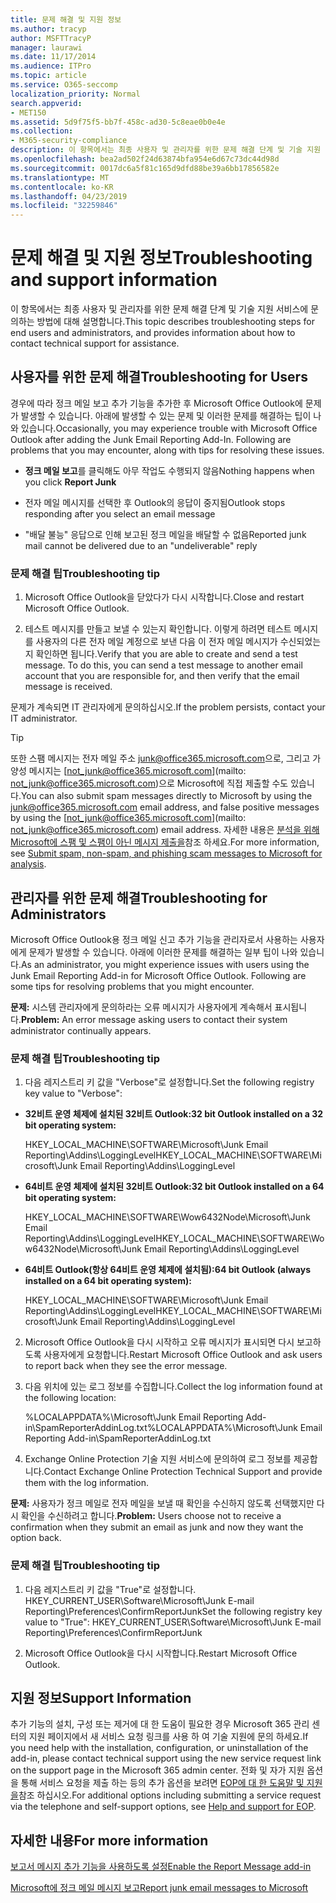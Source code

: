 ```yaml
---
title: 문제 해결 및 지원 정보
ms.author: tracyp
author: MSFTTracyP
manager: laurawi
ms.date: 11/17/2014
ms.audience: ITPro
ms.topic: article
ms.service: O365-seccomp
localization_priority: Normal
search.appverid:
- MET150
ms.assetid: 5d9f75f5-bb7f-458c-ad30-5c8eae0b0e4e
ms.collection:
- M365-security-compliance
description: 이 항목에서는 최종 사용자 및 관리자를 위한 문제 해결 단계 및 기술 지원 서비스에 문의하는 방법에 대해 설명합니다.
ms.openlocfilehash: bea2ad502f24d63874bfa954e6d67c73dc44d98d
ms.sourcegitcommit: 0017dc6a5f81c165d9dfd88be39a6bb17856582e
ms.translationtype: MT
ms.contentlocale: ko-KR
ms.lasthandoff: 04/23/2019
ms.locfileid: "32259846"
---
```

# <a name="troubleshooting-and-support-information"></a><span data-ttu-id="7a4ad-103">문제 해결 및 지원 정보</span><span class="sxs-lookup"><span data-stu-id="7a4ad-103">Troubleshooting and support information</span></span>

<span data-ttu-id="7a4ad-104">이 항목에서는 최종 사용자 및 관리자를 위한 문제 해결 단계 및 기술 지원 서비스에 문의하는 방법에 대해 설명합니다.</span><span class="sxs-lookup"><span data-stu-id="7a4ad-104">This topic describes troubleshooting steps for end users and administrators, and provides information about how to contact technical support for assistance.</span></span>
  
## <a name="troubleshooting-for-users"></a><span data-ttu-id="7a4ad-105">사용자를 위한 문제 해결</span><span class="sxs-lookup"><span data-stu-id="7a4ad-105">Troubleshooting for Users</span></span>

<span data-ttu-id="7a4ad-p101">경우에 따라 정크 메일 보고 추가 기능을 추가한 후 Microsoft Office Outlook에 문제가 발생할 수 있습니다. 아래에 발생할 수 있는 문제 및 이러한 문제를 해결하는 팁이 나와 있습니다.</span><span class="sxs-lookup"><span data-stu-id="7a4ad-p101">Occasionally, you may experience trouble with Microsoft Office Outlook after adding the Junk Email Reporting Add-In. Following are problems that you may encounter, along with tips for resolving these issues.</span></span> 
  
- <span data-ttu-id="7a4ad-108">**정크 메일 보고**를 클릭해도 아무 작업도 수행되지 않음</span><span class="sxs-lookup"><span data-stu-id="7a4ad-108">Nothing happens when you click **Report Junk**</span></span>
    
- <span data-ttu-id="7a4ad-109">전자 메일 메시지를 선택한 후 Outlook의 응답이 중지됨</span><span class="sxs-lookup"><span data-stu-id="7a4ad-109">Outlook stops responding after you select an email message</span></span>
    
- <span data-ttu-id="7a4ad-110">"배달 불능" 응답으로 인해 보고된 정크 메일을 배달할 수 없음</span><span class="sxs-lookup"><span data-stu-id="7a4ad-110">Reported junk mail cannot be delivered due to an "undeliverable" reply</span></span>
    
### <a name="troubleshooting-tip"></a><span data-ttu-id="7a4ad-111">문제 해결 팁</span><span class="sxs-lookup"><span data-stu-id="7a4ad-111">Troubleshooting tip</span></span>

1. <span data-ttu-id="7a4ad-112">Microsoft Office Outlook을 닫았다가 다시 시작합니다.</span><span class="sxs-lookup"><span data-stu-id="7a4ad-112">Close and restart Microsoft Office Outlook.</span></span>
    
2. <span data-ttu-id="7a4ad-p102">테스트 메시지를 만들고 보낼 수 있는지 확인합니다. 이렇게 하려면 테스트 메시지를 사용자의 다른 전자 메일 계정으로 보낸 다음 이 전자 메일 메시지가 수신되었는지 확인하면 됩니다.</span><span class="sxs-lookup"><span data-stu-id="7a4ad-p102">Verify that you are able to create and send a test message. To do this, you can send a test message to another email account that you are responsible for, and then verify that the email message is received.</span></span>
    
<span data-ttu-id="7a4ad-115">문제가 계속되면 IT 관리자에게 문의하십시오.</span><span class="sxs-lookup"><span data-stu-id="7a4ad-115">If the problem persists, contact your IT administrator.</span></span>
  
> [!TIP]
> <span data-ttu-id="7a4ad-116">또한 스팸 메시지는 전자 메일 주소 [junk@office365.microsoft.com](mailto:junk@office365.microsoft.com)으로, 그리고 가양성 메시지는 [not_junk@office365.microsoft.com](mailto: not_junk@office365.microsoft.com)으로 Microsoft에 직접 제출할 수도 있습니다.</span><span class="sxs-lookup"><span data-stu-id="7a4ad-116">You can also submit spam messages directly to Microsoft by using the [junk@office365.microsoft.com](mailto:junk@office365.microsoft.com) email address, and false positive messages by using the [not_junk@office365.microsoft.com](mailto: not_junk@office365.microsoft.com) email address.</span></span> <span data-ttu-id="7a4ad-117">자세한 내용은 [분석을 위해 Microsoft에 스팸 및 스팸이 아닌 메시지 제출을](submit-spam-non-spam-and-phishing-scam-messages-to-microsoft-for-analysis.md)참조 하세요.</span><span class="sxs-lookup"><span data-stu-id="7a4ad-117">For more information, see [Submit spam, non-spam, and phishing scam messages to Microsoft for analysis](submit-spam-non-spam-and-phishing-scam-messages-to-microsoft-for-analysis.md).</span></span> 
  
## <a name="troubleshooting-for-administrators"></a><span data-ttu-id="7a4ad-118">관리자를 위한 문제 해결</span><span class="sxs-lookup"><span data-stu-id="7a4ad-118">Troubleshooting for Administrators</span></span>

<span data-ttu-id="7a4ad-p104">Microsoft Office Outlook용 정크 메일 신고 추가 기능을 관리자로서 사용하는 사용자에게 문제가 발생할 수 있습니다. 아래에 이러한 문제를 해결하는 일부 팁이 나와 있습니다.</span><span class="sxs-lookup"><span data-stu-id="7a4ad-p104">As an administrator, you might experience issues with users using the Junk Email Reporting Add-in for Microsoft Office Outlook. Following are some tips for resolving problems that you might encounter.</span></span> 
  
 <span data-ttu-id="7a4ad-121">**문제:** 시스템 관리자에게 문의하라는 오류 메시지가 사용자에게 계속해서 표시됩니다.</span><span class="sxs-lookup"><span data-stu-id="7a4ad-121">**Problem:** An error message asking users to contact their system administrator continually appears.</span></span> 
  
### <a name="troubleshooting-tip"></a><span data-ttu-id="7a4ad-122">문제 해결 팁</span><span class="sxs-lookup"><span data-stu-id="7a4ad-122">Troubleshooting tip</span></span>

1. <span data-ttu-id="7a4ad-123">다음 레지스트리 키 값을 "Verbose"로 설정합니다.</span><span class="sxs-lookup"><span data-stu-id="7a4ad-123">Set the following registry key value to "Verbose":</span></span>
    
  - <span data-ttu-id="7a4ad-124">**32비트 운영 체제에 설치된 32비트 Outlook:**</span><span class="sxs-lookup"><span data-stu-id="7a4ad-124">**32 bit Outlook installed on a 32 bit operating system:**</span></span>
    
    <span data-ttu-id="7a4ad-125">HKEY_LOCAL_MACHINE\SOFTWARE\Microsoft\Junk Email Reporting\Addins\LoggingLevel</span><span class="sxs-lookup"><span data-stu-id="7a4ad-125">HKEY_LOCAL_MACHINE\SOFTWARE\Microsoft\Junk Email Reporting\Addins\LoggingLevel</span></span>
    
  - <span data-ttu-id="7a4ad-126">**64비트 운영 체제에 설치된 32비트 Outlook:**</span><span class="sxs-lookup"><span data-stu-id="7a4ad-126">**32 bit Outlook installed on a 64 bit operating system:**</span></span>
    
    <span data-ttu-id="7a4ad-127">HKEY_LOCAL_MACHINE\SOFTWARE\Wow6432Node\Microsoft\Junk Email Reporting\Addins\LoggingLevel</span><span class="sxs-lookup"><span data-stu-id="7a4ad-127">HKEY_LOCAL_MACHINE\SOFTWARE\Wow6432Node\Microsoft\Junk Email Reporting\Addins\LoggingLevel</span></span>
    
  - <span data-ttu-id="7a4ad-128">**64비트 Outlook(항상 64비트 운영 체제에 설치됨):**</span><span class="sxs-lookup"><span data-stu-id="7a4ad-128">**64 bit Outlook (always installed on a 64 bit operating system):**</span></span>
    
    <span data-ttu-id="7a4ad-129">HKEY_LOCAL_MACHINE\SOFTWARE\Microsoft\Junk Email Reporting\Addins\LoggingLevel</span><span class="sxs-lookup"><span data-stu-id="7a4ad-129">HKEY_LOCAL_MACHINE\SOFTWARE\Microsoft\Junk Email Reporting\Addins\LoggingLevel</span></span>
    
2. <span data-ttu-id="7a4ad-130">Microsoft Office Outlook을 다시 시작하고 오류 메시지가 표시되면 다시 보고하도록 사용자에게 요청합니다.</span><span class="sxs-lookup"><span data-stu-id="7a4ad-130">Restart Microsoft Office Outlook and ask users to report back when they see the error message.</span></span>
    
3. <span data-ttu-id="7a4ad-131">다음 위치에 있는 로그 정보를 수집합니다.</span><span class="sxs-lookup"><span data-stu-id="7a4ad-131">Collect the log information found at the following location:</span></span> 
    
    <span data-ttu-id="7a4ad-132">%LOCALAPPDATA%\Microsoft\Junk Email Reporting Add-in\SpamReporterAddinLog.txt</span><span class="sxs-lookup"><span data-stu-id="7a4ad-132">%LOCALAPPDATA%\Microsoft\Junk Email Reporting Add-in\SpamReporterAddinLog.txt</span></span>
    
4. <span data-ttu-id="7a4ad-133">Exchange Online Protection 기술 지원 서비스에 문의하여 로그 정보를 제공합니다.</span><span class="sxs-lookup"><span data-stu-id="7a4ad-133">Contact Exchange Online Protection Technical Support and provide them with the log information.</span></span> 
    
 <span data-ttu-id="7a4ad-134">**문제:** 사용자가 정크 메일로 전자 메일을 보낼 때 확인을 수신하지 않도록 선택했지만 다시 확인을 수신하려고 합니다.</span><span class="sxs-lookup"><span data-stu-id="7a4ad-134">**Problem:** Users choose not to receive a confirmation when they submit an email as junk and now they want the option back.</span></span> 
  
### <a name="troubleshooting-tip"></a><span data-ttu-id="7a4ad-135">문제 해결 팁</span><span class="sxs-lookup"><span data-stu-id="7a4ad-135">Troubleshooting tip</span></span>

1. <span data-ttu-id="7a4ad-136">다음 레지스트리 키 값을 "True"로 설정합니다. HKEY_CURRENT_USER\Software\Microsoft\Junk E-mail Reporting\Preferences\ConfirmReportJunk</span><span class="sxs-lookup"><span data-stu-id="7a4ad-136">Set the following registry key value to "True": HKEY_CURRENT_USER\Software\Microsoft\Junk E-mail Reporting\Preferences\ConfirmReportJunk</span></span>
    
2. <span data-ttu-id="7a4ad-137">Microsoft Office Outlook을 다시 시작합니다.</span><span class="sxs-lookup"><span data-stu-id="7a4ad-137">Restart Microsoft Office Outlook.</span></span>
    
## <a name="support-information"></a><span data-ttu-id="7a4ad-138">지원 정보</span><span class="sxs-lookup"><span data-stu-id="7a4ad-138">Support Information</span></span>

<span data-ttu-id="7a4ad-139">추가 기능의 설치, 구성 또는 제거에 대 한 도움이 필요한 경우 Microsoft 365 관리 센터의 지원 페이지에서 새 서비스 요청 링크를 사용 하 여 기술 지원에 문의 하세요.</span><span class="sxs-lookup"><span data-stu-id="7a4ad-139">If you need help with the installation, configuration, or uninstallation of the add-in, please contact technical support using the new service request link on the support page in the Microsoft 365 admin center.</span></span> <span data-ttu-id="7a4ad-140">전화 및 자가 지원 옵션을 통해 서비스 요청을 제출 하는 등의 추가 옵션을 보려면 [EOP에 대 한 도움말 및 지원을](eop/help-and-support-for-eop.md)참조 하십시오.</span><span class="sxs-lookup"><span data-stu-id="7a4ad-140">For additional options including submitting a service request via the telephone and self-support options, see [Help and support for EOP](eop/help-and-support-for-eop.md).</span></span>
  
## <a name="for-more-information"></a><span data-ttu-id="7a4ad-141">자세한 내용</span><span class="sxs-lookup"><span data-stu-id="7a4ad-141">For more information</span></span>

[<span data-ttu-id="7a4ad-142">보고서 메시지 추가 기능을 사용하도록 설정</span><span class="sxs-lookup"><span data-stu-id="7a4ad-142">Enable the Report Message add-in</span></span>](https://support.office.com/article/4250c4bc-6102-420b-9e0a-a95064837676)
  
[<span data-ttu-id="7a4ad-143">Microsoft에 정크 메일 메시지 보고</span><span class="sxs-lookup"><span data-stu-id="7a4ad-143">Report junk email messages to Microsoft</span></span>](report-junk-email-messages-to-microsoft.md)
  


